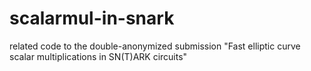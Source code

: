 # scalarmul-in-snark
related code to the double-anonymized submission "Fast elliptic curve scalar multiplications in SN(T)ARK circuits"
